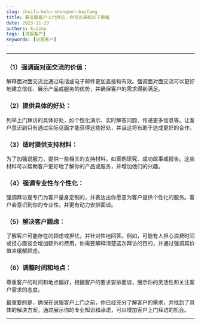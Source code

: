 ```yaml
---
slug: shuifu-kehu-shangmen-baifang
title: 要说服客户上门拜访，你可以采取以下策略
date: 2023-11-23
authors: kuizuo
tags: [说服客户]
keywords: [说服客户]
---
```

---

<!-- truncate -->

### （1）强调面对面交流的价值：

解释面对面交流比通过电话或电子邮件更加直接和有效。强调面对面交流可以更好地建立信任、展示产品或服务的优势，并确保客户的需求得到满足。

### （2）提供具体的好处：

列举上门拜访的具体好处，如个性化演示、实时解答问题、传递更多信息等。让客户意识到只有通过实际见面才能获得这些好处，并且这将有助于达成更好的合作。

### （3）适时提供支持材料：

为了加强说服力，提供一些相关的支持材料，如案例研究、成功故事或报告。这些材料可以帮助客户更好地了解你的产品或服务，并增加他们的兴趣。

### （4）强调专业性与个性化：

强调拜访是专门为客户量身定制的，并表达出你愿意为客户提供个性化的服务。客户会意识到你的专业性，并更有动力安排面谈。

### （5）解决客户顾虑：

了解客户可能存在的顾虑或担忧，并针对性地回答。例如，可能有人担心浪费时间或担心面谈会增加额外的费用，你需要解释清楚这次拜访的目的，并通过强调其价值来缓解顾虑。

### （6）调整时间和地点：

尊重客户的时间和地点偏好，根据客户的要求安排面谈，展示你的灵活性和关注客户需求的态度。

最重要的是，确保在说服客户上门之前，你已经充分了解客户的需求，并找到了具体的解决方案。通过展示你的专业知识和承诺，可以增加客户上门拜访的机会。

---
